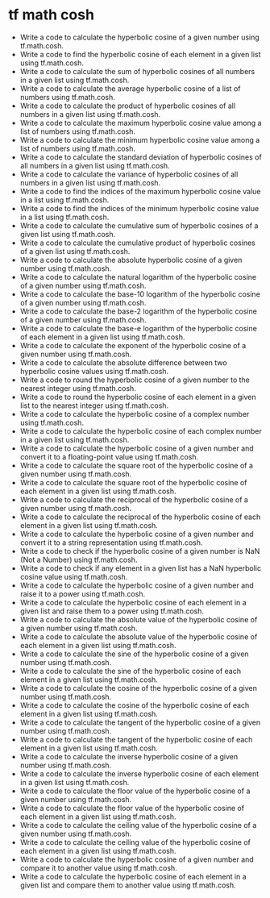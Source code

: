 # tf math cosh

- Write a code to calculate the hyperbolic cosine of a given number using tf.math.cosh.
- Write a code to find the hyperbolic cosine of each element in a given list using tf.math.cosh.
- Write a code to calculate the sum of hyperbolic cosines of all numbers in a given list using tf.math.cosh.
- Write a code to calculate the average hyperbolic cosine of a list of numbers using tf.math.cosh.
- Write a code to calculate the product of hyperbolic cosines of all numbers in a given list using tf.math.cosh.
- Write a code to calculate the maximum hyperbolic cosine value among a list of numbers using tf.math.cosh.
- Write a code to calculate the minimum hyperbolic cosine value among a list of numbers using tf.math.cosh.
- Write a code to calculate the standard deviation of hyperbolic cosines of all numbers in a given list using tf.math.cosh.
- Write a code to calculate the variance of hyperbolic cosines of all numbers in a given list using tf.math.cosh.
- Write a code to find the indices of the maximum hyperbolic cosine value in a list using tf.math.cosh.
- Write a code to find the indices of the minimum hyperbolic cosine value in a list using tf.math.cosh.
- Write a code to calculate the cumulative sum of hyperbolic cosines of a given list using tf.math.cosh.
- Write a code to calculate the cumulative product of hyperbolic cosines of a given list using tf.math.cosh.
- Write a code to calculate the absolute hyperbolic cosine of a given number using tf.math.cosh.
- Write a code to calculate the natural logarithm of the hyperbolic cosine of a given number using tf.math.cosh.
- Write a code to calculate the base-10 logarithm of the hyperbolic cosine of a given number using tf.math.cosh.
- Write a code to calculate the base-2 logarithm of the hyperbolic cosine of a given number using tf.math.cosh.
- Write a code to calculate the base-e logarithm of the hyperbolic cosine of each element in a given list using tf.math.cosh.
- Write a code to calculate the exponent of the hyperbolic cosine of a given number using tf.math.cosh.
- Write a code to calculate the absolute difference between two hyperbolic cosine values using tf.math.cosh.
- Write a code to round the hyperbolic cosine of a given number to the nearest integer using tf.math.cosh.
- Write a code to round the hyperbolic cosine of each element in a given list to the nearest integer using tf.math.cosh.
- Write a code to calculate the hyperbolic cosine of a complex number using tf.math.cosh.
- Write a code to calculate the hyperbolic cosine of each complex number in a given list using tf.math.cosh.
- Write a code to calculate the hyperbolic cosine of a given number and convert it to a floating-point value using tf.math.cosh.
- Write a code to calculate the square root of the hyperbolic cosine of a given number using tf.math.cosh.
- Write a code to calculate the square root of the hyperbolic cosine of each element in a given list using tf.math.cosh.
- Write a code to calculate the reciprocal of the hyperbolic cosine of a given number using tf.math.cosh.
- Write a code to calculate the reciprocal of the hyperbolic cosine of each element in a given list using tf.math.cosh.
- Write a code to calculate the hyperbolic cosine of a given number and convert it to a string representation using tf.math.cosh.
- Write a code to check if the hyperbolic cosine of a given number is NaN (Not a Number) using tf.math.cosh.
- Write a code to check if any element in a given list has a NaN hyperbolic cosine value using tf.math.cosh.
- Write a code to calculate the hyperbolic cosine of a given number and raise it to a power using tf.math.cosh.
- Write a code to calculate the hyperbolic cosine of each element in a given list and raise them to a power using tf.math.cosh.
- Write a code to calculate the absolute value of the hyperbolic cosine of a given number using tf.math.cosh.
- Write a code to calculate the absolute value of the hyperbolic cosine of each element in a given list using tf.math.cosh.
- Write a code to calculate the sine of the hyperbolic cosine of a given number using tf.math.cosh.
- Write a code to calculate the sine of the hyperbolic cosine of each element in a given list using tf.math.cosh.
- Write a code to calculate the cosine of the hyperbolic cosine of a given number using tf.math.cosh.
- Write a code to calculate the cosine of the hyperbolic cosine of each element in a given list using tf.math.cosh.
- Write a code to calculate the tangent of the hyperbolic cosine of a given number using tf.math.cosh.
- Write a code to calculate the tangent of the hyperbolic cosine of each element in a given list using tf.math.cosh.
- Write a code to calculate the inverse hyperbolic cosine of a given number using tf.math.cosh.
- Write a code to calculate the inverse hyperbolic cosine of each element in a given list using tf.math.cosh.
- Write a code to calculate the floor value of the hyperbolic cosine of a given number using tf.math.cosh.
- Write a code to calculate the floor value of the hyperbolic cosine of each element in a given list using tf.math.cosh.
- Write a code to calculate the ceiling value of the hyperbolic cosine of a given number using tf.math.cosh.
- Write a code to calculate the ceiling value of the hyperbolic cosine of each element in a given list using tf.math.cosh.
- Write a code to calculate the hyperbolic cosine of a given number and compare it to another value using tf.math.cosh.
- Write a code to calculate the hyperbolic cosine of each element in a given list and compare them to another value using tf.math.cosh.
